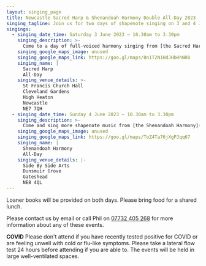 ```yaml
---
layout: singing_page
title: Newcastle Sacred Harp & Shenandoah Harmony Double All-Day 2023
singing_tagline: Join us for two days of shapenote singing on 3 and 4 June 2023
singings:
  - singing_date_time: Saturday 3 June 2023 – 10.30am to 3.30pm
    singing_description: >-
      Come to a day of full-voiced harmony singing from [the Sacred Harp](http://originalsacredharp.com)! Registration from 10am.
    singing_google_maps_image: unused
    singing_google_maps_link: https://goo.gl/maps/8n1T2N1HdJHbHhNR8
    singing_name: |
      Sacred Harp
      All-Day
    singing_venue_details: >-
      St Francis Church Hall
      Cleveland Gardens
      High Heaton
      Newcastle
      NE7 7QH
  - singing_date_time: Sunday 4 June 2023 – 10.30am to 3.30pm
    singing_description: >-
      Come and sing more shapenote music from [the Shenandoah Harmony](http://www.shenandoahharmony.com)! Registration from 10am.
    singing_google_maps_image: unused
    singing_google_maps_link: https://goo.gl/maps/ToZ4Ta76jXgPJqq67
    singing_name: |
      Shenandoah Harmony
      All-Day
    singing_venue_details: |-
      Side By Side Arts
      Dunsmuir Grove
      Gateshead
      NE8 4QL
---
```

Loaner books will be provided on both days. Please bring food for a shared lunch.

<!-- If you are interested in attending these singings and would like to stay with a singer overnight at any point in the weekend, [please email newcastlesacredharp@gmail.com](mailto:newcastlesacredharp@gmail.com) with which night(s) and how many people and if there are any things to take into consideration.

Also, if you would like to offer host housing to someone, [please email newcastlesacredharp@gmail.com about that too](mailto:newcastlesacredharp@gmail.com)! -->

 Please contact us by email or call Phil on [07732 405 268](tel:+447732405268) for more information about any of these events.

**COVID**
Please don't attend if you have recently tested positive for COVID or are feeling unwell with cold or flu-like symptoms. Please take a lateral flow test 24 hours before attending if you are able to. The events will be held in large well-ventilated spaces.
